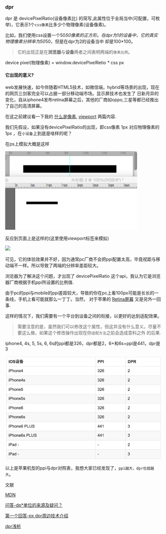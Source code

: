 ### dpr

dpr 是 devicePixelRatio(设备像素比) 的简写,此属性位于全局当中(可配置，可枚举)，它表示1个`css像素`比多少个物理像素(设备像素)。

比如，我们使用css设置一个50*50像素的正方形。在dpr为1的设备中，它的真实物理像素分辨率为50*50，但是在dpr为2的设备当中
却是100*100。

> 它的出现正是在**浏览器**与**设备**两者之间表明两端的`像素比例`。

device pixel(物理像素) = window.devicePixelRetio * css px

#### 它出现的意义?

web发展快速，如今伴随着HTML5技术，如微信端，hybrid等场景的出现，现在的网页三剑客完全可以占据一部分移动端市场。显示屏技术也发生了
日新月异的变化，自从iphone4发布retina屏幕之后，其他的厂商如oppo,三星等都已经推出了自己的高清屏幕。

 在这之前建议看一下我的
     [什么是像素](https://github.com/TongDaDa/mobile-knowledge/blob/master/base/pixel.md),
     [viewport](https://github.com/TongDaDa/mobile-knowledge/blob/master/base/viewport.md)
 两篇内容.

我们先假设，如果没有devicePixelRatio的出现，即css像素 1px 对应物理像素的 1px ，在`小设备`上到底是啥样的呢？

在ps上模拟大概是这样

<img src="https://github.com/TongDaDa/mobile-knowledge/blob/master/img/ppiExample.png?raw=true" />

反应到页面上是这样的(这里使用viewport标签来模拟)

<img src="https://github.com/TongDaDa/mobile-knowledge/blob/master/img/screenPhoneUp.png?raw=true" />

可见，它的体验效果并不好，因为通常pc厂商不会把ppi配置太高，毕竟视距与移动端不一样。所以导致了两端的分辨率差距较大。

浏览器为了解决这个问题，才出现了 devicePixelRatio 这个api，我认为它是浏览器厂商根据手机ppi所设置的比例值.

由于pc的ppi与mobile的ppi差距较大，导致的你在pc上看100px可能是长长的一条线，手机上看可能就那么一丁丁。当然，
对于苹果的 [Retina屏幕](https://github.com/TongDaDa/mobile-knowledge/blob/master/base/retina.md)  又是另外一回事.

这样的情况下，我们需要有一个平台到设备之间的衔接，以更好的达到适配效果。

> 需要注意的是，虽然我们可以修改这个属性，但这并没有什么意义。尽量不要这么做，如果这个修改操作出现在你`适配方法`之前会造成意料之外
的后果.

iphone4, 4s, 5, 5s, 6, 6s的ppi都是326，dpr都是2，6+和6s+ppi是441，dpr是3

<img src="https://github.com/TongDaDa/mobile-knowledge/blob/master/img/iphone-dpi.png?raw=true" />

以上是苹果机型的ppi与dpr对照表，我想大家已经发现了，`ppi越大，dpr也就越大`。

文献

[MDN](https://developer.mozilla.org/en-US/docs/Web/API/Window/devicePixelRatio)

[问答-dp*单位的来源及疑问？](https://www.zhihu.com/question/29226201)

[第一个回答-px,dpr周边技术介绍](https://www.zhihu.com/question/35221839/answer/66825618)

[dpr浅析](http://www.jianshu.com/p/221bebfae266)
